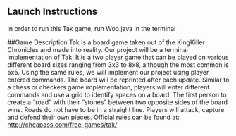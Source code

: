 ## Launch Instructions
In order to run this Tak game, run Woo.java in the terminal

##Game Description
Tak is a board game taken out of the KingKiller Chronicles and made into reality. Our project will be a terminal implementation of Tak. It is a two player game that can be played on various different board sizes ranging from 3x3 to 8x8, although the most common is 5x5. Using the same rules, we will implement our project using player entered commands. The board will be reprinted after each update. Similar to a chess or checkers game implementation, players will enter different commands and use a grid to identify spaces on a board. The first person to create a “road” with their “stones” between two opposite sides of the board wins. Roads do not have to be in a straight line. Players will attack, capture and defend their own pieces.
Official rules can be found at: <http://cheapass.com/free-games/tak/>
